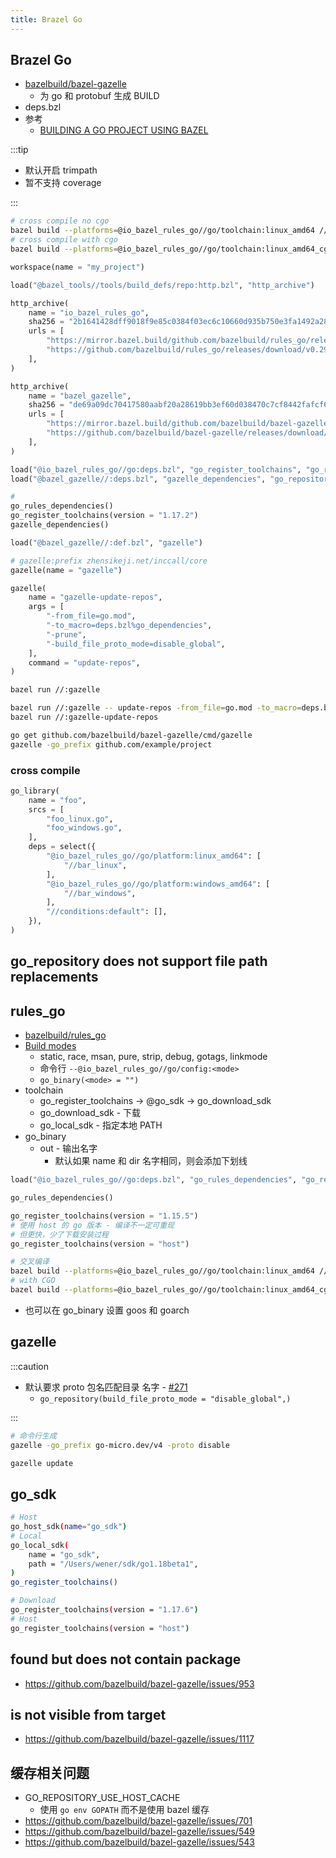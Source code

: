 ```yaml
---
title: Brazel Go
---
```


## Brazel Go

- [bazelbuild/bazel-gazelle](https://github.com/bazelbuild/bazel-gazelle)
  - 为 go 和 protobuf 生成 BUILD
- deps.bzl
- 参考
  - [BUILDING A GO PROJECT USING BAZEL](https://www.tweag.io/blog/2021-09-08-rules_go-gazelle/)

:::tip

- 默认开启 trimpath
- 暂不支持 coverage

:::

```bash
# cross compile no cgo
bazel build --platforms=@io_bazel_rules_go//go/toolchain:linux_amd64 //cmd
# cross compile with cgo
bazel build --platforms=@io_bazel_rules_go//go/toolchain:linux_amd64_cgo //cmd
```

```py
workspace(name = "my_project")

load("@bazel_tools//tools/build_defs/repo:http.bzl", "http_archive")

http_archive(
    name = "io_bazel_rules_go",
    sha256 = "2b1641428dff9018f9e85c0384f03ec6c10660d935b750e3fa1492a281a53b0f",
    urls = [
        "https://mirror.bazel.build/github.com/bazelbuild/rules_go/releases/download/v0.29.0/rules_go-v0.29.0.zip",
        "https://github.com/bazelbuild/rules_go/releases/download/v0.29.0/rules_go-v0.29.0.zip",
    ],
)

http_archive(
    name = "bazel_gazelle",
    sha256 = "de69a09dc70417580aabf20a28619bb3ef60d038470c7cf8442fafcf627c21cb",
    urls = [
        "https://mirror.bazel.build/github.com/bazelbuild/bazel-gazelle/releases/download/v0.24.0/bazel-gazelle-v0.24.0.tar.gz",
        "https://github.com/bazelbuild/bazel-gazelle/releases/download/v0.24.0/bazel-gazelle-v0.24.0.tar.gz",
    ],
)

load("@io_bazel_rules_go//go:deps.bzl", "go_register_toolchains", "go_rules_dependencies")
load("@bazel_gazelle//:deps.bzl", "gazelle_dependencies", "go_repository")

#
go_rules_dependencies()
go_register_toolchains(version = "1.17.2")
gazelle_dependencies()
```

```py title="BUILD"
load("@bazel_gazelle//:def.bzl", "gazelle")

# gazelle:prefix zhensikeji.net/inccall/core
gazelle(name = "gazelle")

gazelle(
    name = "gazelle-update-repos",
    args = [
        "-from_file=go.mod",
        "-to_macro=deps.bzl%go_dependencies",
        "-prune",
        "-build_file_proto_mode=disable_global",
    ],
    command = "update-repos",
)
```

```bash
bazel run //:gazelle

bazel run //:gazelle -- update-repos -from_file=go.mod -to_macro=deps.bzl%go_dependencies
bazel run //:gazelle-update-repos
```

```bash
go get github.com/bazelbuild/bazel-gazelle/cmd/gazelle
gazelle -go_prefix github.com/example/project
```

### cross compile

```py
go_library(
    name = "foo",
    srcs = [
        "foo_linux.go",
        "foo_windows.go",
    ],
    deps = select({
        "@io_bazel_rules_go//go/platform:linux_amd64": [
            "//bar_linux",
        ],
        "@io_bazel_rules_go//go/platform:windows_amd64": [
            "//bar_windows",
        ],
        "//conditions:default": [],
    }),
)
```

## go_repository does not support file path replacements

## rules_go

- [bazelbuild/rules_go](https://github.com/bazelbuild/rules_go)
- [Build modes](https://github.com/bazelbuild/rules_go/blob/master/go/modes.rst#mode-attributes)
  - static, race, msan, pure, strip, debug, gotags, linkmode
  - 命令行 `--@io_bazel_rules_go//go/config:<mode>`
  - `go_binary(<mode> = "")`
- toolchain
  - go_register_toolchains -> @go_sdk -> go_download_sdk
  - go_download_sdk - 下载
  - go_local_sdk - 指定本地 PATH
- go_binary
  - out - 输出名字
    - 默认如果 name 和 dir 名字相同，则会添加下划线

```py
load("@io_bazel_rules_go//go:deps.bzl", "go_rules_dependencies", "go_register_toolchains")

go_rules_dependencies()

go_register_toolchains(version = "1.15.5")
# 使用 host 的 go 版本 - 编译不一定可重现
# 但更快，少了下载安装过程
go_register_toolchains(version = "host")
```

```bash
# 交叉编译
bazel build --platforms=@io_bazel_rules_go//go/toolchain:linux_amd64 //cmd
# with CGO
bazel build --platforms=@io_bazel_rules_go//go/toolchain:linux_amd64_cgo //cmd
```

- 也可以在 go_binary 设置 goos 和 goarch

## gazelle

:::caution

- 默认要求 proto 包名匹配目录 名字 - [#271](https://github.com/bazelbuild/bazel-gazelle/issues/271)
  - `go_repository(build_file_proto_mode = "disable_global",)`

:::

```bash
# 命令行生成
gazelle -go_prefix go-micro.dev/v4 -proto disable

gazelle update
```

## go_sdk

```bash
# Host
go_host_sdk(name="go_sdk")
# Local
go_local_sdk(
    name = "go_sdk",
    path = "/Users/wener/sdk/go1.18beta1",
)
go_register_toolchains()

# Download
go_register_toolchains(version = "1.17.6")
# Host
go_register_toolchains(version = "host")
```

## found but does not contain package

- https://github.com/bazelbuild/bazel-gazelle/issues/953

## is not visible from target

- https://github.com/bazelbuild/bazel-gazelle/issues/1117

## 缓存相关问题

- GO_REPOSITORY_USE_HOST_CACHE
  - 使用 `go env GOPATH` 而不是使用 bazel 缓存
- https://github.com/bazelbuild/bazel-gazelle/issues/701
- https://github.com/bazelbuild/bazel-gazelle/issues/549
- https://github.com/bazelbuild/bazel-gazelle/issues/543
